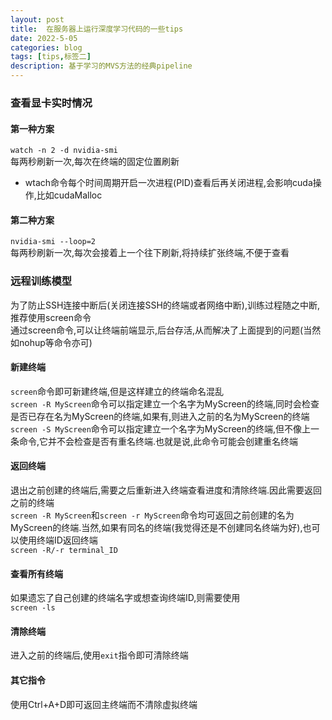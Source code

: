 ```yaml
---
layout: post
title:  在服务器上运行深度学习代码的一些tips
date: 2022-5-05
categories: blog
tags: [tips,标签二]
description: 基于学习的MVS方法的经典pipeline
---
```

### 查看显卡实时情况
#### 第一种方案
`watch -n 2 -d nvidia-smi`<br>
每两秒刷新一次,每次在终端的固定位置刷新<br>
+ wtach命令每个时间周期开启一次进程(PID)查看后再关闭进程,会影响cuda操作,比如cudaMalloc
#### 第二种方案
`nvidia-smi --loop=2`<br>
每两秒刷新一次,每次会接着上一个往下刷新,将持续扩张终端,不便于查看

### 远程训练模型
为了防止SSH连接中断后(关闭连接SSH的终端或者网络中断),训练过程随之中断,推荐使用screen命令<br>
通过screen命令,可以让终端前端显示,后台存活,从而解决了上面提到的问题(当然如nohup等命令亦可)<br>
#### 新建终端
`screen`命令即可新建终端,但是这样建立的终端命名混乱<br>
`screen -R MyScreen`命令可以指定建立一个名字为MyScreen的终端,同时会检查是否已存在名为MyScreen的终端,如果有,则进入之前的名为MyScreen的终端<br>
`screen -S MyScreen`命令可以指定建立一个名字为MyScreen的终端,但不像上一条命令,它并不会检查是否有重名终端.也就是说,此命令可能会创建重名终端<br>
#### 返回终端
退出之前创建的终端后,需要之后重新进入终端查看进度和清除终端.因此需要返回之前的终端<br>
`screen -R MyScreen`和`screen -r MyScreen`命令均可返回之前创建的名为MyScreen的终端.当然,如果有同名的终端(我觉得还是不创建同名终端为好),也可以使用终端ID返回终端<br>
`screen -R/-r terminal_ID`
#### 查看所有终端
如果遗忘了自己创建的终端名字或想查询终端ID,则需要使用<br>
`screen -ls`<br>
#### 清除终端
进入之前的终端后,使用`exit`指令即可清除终端<br>
#### 其它指令
使用Ctrl+A+D即可返回主终端而不清除虚拟终端<br>
